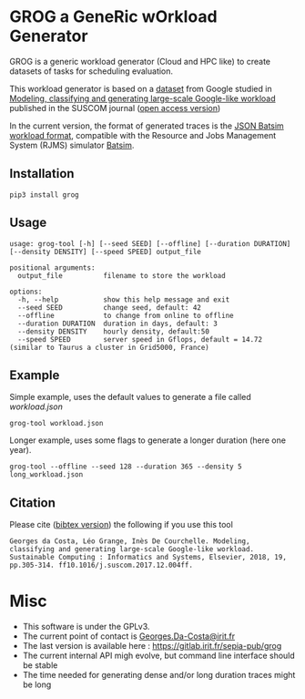 # GROG a GeneRic wOrkload Generator

GROG is a generic workload generator (Cloud and HPC like) to create datasets of tasks for scheduling evaluation.

This workload generator is based on a [dataset](https://research.google/tools/datasets/cluster-workload-traces/) from Google studied in [Modeling, classifying and generating large-scale Google-like workload](https://www.sciencedirect.com/science/article/abs/pii/S2210537917301634) published in the SUSCOM journal ([open access version](https://hal.archives-ouvertes.fr/hal-02640354/document))

In the current version, the format of generated traces is the [JSON Batsim workload format](https://batsim.readthedocs.io/en/latest/input-workload.html), compatible with the Resource and Jobs Management System (RJMS) simulator [Batsim](https://gitlab.inria.fr/batsim/batsim).

## Installation

    pip3 install grog

## Usage

    usage: grog-tool [-h] [--seed SEED] [--offline] [--duration DURATION] [--density DENSITY] [--speed SPEED] output_file

    positional arguments:
      output_file          filename to store the workload

    options:
      -h, --help           show this help message and exit
      --seed SEED          change seed, default: 42
      --offline            to change from online to offline
      --duration DURATION  duration in days, default: 3
      --density DENSITY    hourly density, default:50
      --speed SPEED        server speed in Gflops, default = 14.72 (similar to Taurus a cluster in Grid5000, France)

## Example

Simple example, uses the default values to generate a file called *workload.json*

    grog-tool workload.json

Longer example, uses some flags to generate a longer duration (here one year).	

    grog-tool --offline --seed 128 --duration 365 --density 5 long_workload.json

## Citation

Please cite ([bibtex version](https://hal.archives-ouvertes.fr/hal-02640354v1/bibtex)) the following if you use this tool

    Georges da Costa, Léo Grange, Inès De Courchelle. Modeling, classifying and generating large-scale Google-like workload. Sustainable Computing : Informatics and Systems, Elsevier, 2018, 19, pp.305-314. ff10.1016/j.suscom.2017.12.004ff.
    
    
# Misc

 * This software is under the GPLv3.
 * The current point of contact is Georges.Da-Costa@irit.fr
 * The last version is available here : https://gitlab.irit.fr/sepia-pub/grog
 * The current internal API migh evolve, but command line interface should be stable
 * The time needed for generating dense and/or long duration traces might be long
